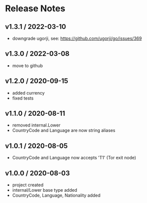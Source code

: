 # Release Notes

## v1.3.1 / 2022-03-10
- downgrade ugorji, see: https://github.com/ugorji/go/issues/369

## v1.3.0 / 2022-03-08
- move to github

## v1.2.0 / 2020-09-15
- added currency
- fixed tests

## v1.1.0 / 2020-08-11
- removed internal.Lower
- CountryCode and Language are now string aliases

## v1.0.1 / 2020-08-05
- CountryCode and Language now accepts 'T1' (Tor exit node)

## v1.0.0 / 2020-08-03
- project created
- internal/Lower base type added
- CountryCode, Language, Nationality added
